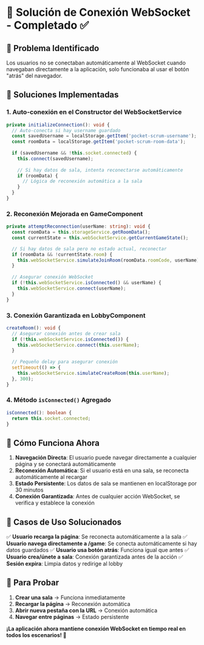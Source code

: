 # 🔧 Solución de Conexión WebSocket - Completado ✅

## 🐛 **Problema Identificado**
Los usuarios no se conectaban automáticamente al WebSocket cuando navegaban directamente a la aplicación, solo funcionaba al usar el botón "atrás" del navegador.

## 🚀 **Soluciones Implementadas**

### 1. **Auto-conexión en el Constructor del WebSocketService**
```typescript
private initializeConnection(): void {
  // Auto-conecta si hay username guardado
  const savedUsername = localStorage.getItem('pocket-scrum-username');
  const roomData = localStorage.getItem('pocket-scrum-room-data');
  
  if (savedUsername && !this.socket.connected) {
    this.connect(savedUsername);
    
    // Si hay datos de sala, intenta reconectarse automáticamente
    if (roomData) {
      // Lógica de reconexión automática a la sala
    }
  }
}
```

### 2. **Reconexión Mejorada en GameComponent**
```typescript
private attemptReconnection(userName: string): void {
  const roomData = this.storageService.getRoomData();
  const currentState = this.webSocketService.getCurrentGameState();

  // Si hay datos de sala pero no estado actual, reconectar
  if (roomData && !currentState.room) {
    this.webSocketService.simulateJoinRoom(roomData.roomCode, userName);
  }
  
  // Asegurar conexión WebSocket
  if (!this.webSocketService.isConnected() && userName) {
    this.webSocketService.connect(userName);
  }
}
```

### 3. **Conexión Garantizada en LobbyComponent**
```typescript
createRoom(): void {
  // Asegurar conexión antes de crear sala
  if (!this.webSocketService.isConnected()) {
    this.webSocketService.connect(this.userName);
  }
  
  // Pequeño delay para asegurar conexión
  setTimeout(() => {
    this.webSocketService.simulateCreateRoom(this.userName);
  }, 300);
}
```

### 4. **Método `isConnected()` Agregado**
```typescript
isConnected(): boolean {
  return this.socket.connected;
}
```

## 🔧 **Cómo Funciona Ahora**

1. **Navegación Directa**: El usuario puede navegar directamente a cualquier página y se conectará automáticamente
2. **Reconexión Automática**: Si el usuario está en una sala, se reconecta automáticamente al recargar
3. **Estado Persistente**: Los datos de sala se mantienen en localStorage por 30 minutos
4. **Conexión Garantizada**: Antes de cualquier acción WebSocket, se verifica y establece la conexión

## 🎯 **Casos de Uso Solucionados**

✅ **Usuario recarga la página**: Se reconecta automáticamente a la sala
✅ **Usuario navega directamente a /game**: Se conecta automáticamente si hay datos guardados
✅ **Usuario usa botón atrás**: Funciona igual que antes
✅ **Usuario crea/únete a sala**: Conexión garantizada antes de la acción
✅ **Sesión expira**: Limpia datos y redirige al lobby

## 🧪 **Para Probar**

1. **Crear una sala** → Funciona inmediatamente
2. **Recargar la página** → Reconexión automática
3. **Abrir nueva pestaña con la URL** → Conexión automática
4. **Navegar entre páginas** → Estado persistente

**¡La aplicación ahora mantiene conexión WebSocket en tiempo real en todos los escenarios! 🎉**
